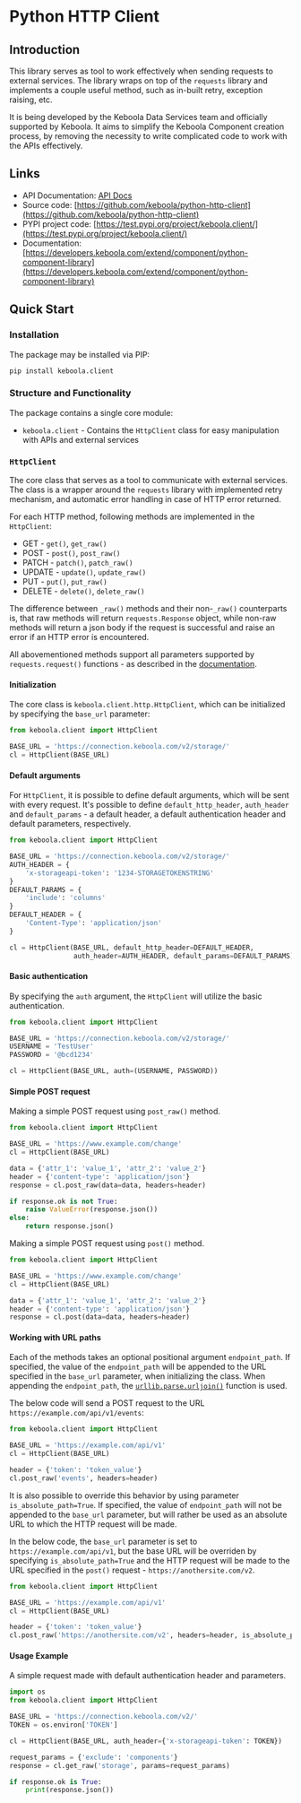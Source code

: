 # Python HTTP Client

## Introduction

This library serves as tool to work effectively when sending requests to external services. The library wraps on top of the `requests` library and implements a couple useful method, such as in-built retry, exception raising, etc.

It is being developed by the Keboola Data Services team and officially supported by Keboola. It aims to simplify the Keboola Component creation process, by removing the necessity to write complicated code to work with the APIs effectively.

## Links

- API Documentation: [API Docs](https://github.com/keboola/python-http-client/blob/main)
- Source code: [https://github.com/keboola/python-http-client](https://github.com/keboola/python-http-client)
- PYPI project code: [https://test.pypi.org/project/keboola.client/](https://test.pypi.org/project/keboola.client/)
- Documentation: [https://developers.keboola.com/extend/component/python-component-library](https://developers.keboola.com/extend/component/python-component-library)

## Quick Start

### Installation

The package may be installed via PIP:

```
pip install keboola.client
```

### Structure and Functionality

The package contains a single core module:
- `keboola.client` - Contains the `HttpClient` class for easy manipulation with APIs and external services

### `HttpClient`

The core class that serves as a tool to communicate with external services. The class is a wrapper around the `requests` library with implemented retry mechanism, and automatic error handling in case of HTTP error returned.

For each HTTP method, following methods are implemented in the `HttpClient`:
- GET - `get()`, `get_raw()`
- POST - `post()`, `post_raw()`
- PATCH - `patch()`, `patch_raw()`
- UPDATE - `update()`, `update_raw()`
- PUT - `put()`, `put_raw()`
- DELETE - `delete()`, `delete_raw()`

The difference between `_raw()` methods and their non-`_raw()` counterparts is, that raw methods will return `requests.Response` object, while non-raw methods will return a json body if the request is successful and raise an error if an HTTP error is encountered.

All abovementioned methods support all parameters supported by `requests.request()` functions - as described in the [documentation](https://requests.readthedocs.io/en/latest/api/#main-interface).

#### Initialization

The core class is `keboola.client.http.HttpClient`, which can be initialized by specifying the `base_url` parameter:

```python
from keboola.client import HttpClient

BASE_URL = 'https://connection.keboola.com/v2/storage/'
cl = HttpClient(BASE_URL)
```

#### Default arguments

For `HttpClient`, it is possible to define default arguments, which will be sent with every request. It's possible to define `default_http_header`, `auth_header` and `default_params` - a default header, a default authentication header and default parameters, respectively.

```python
from keboola.client import HttpClient

BASE_URL = 'https://connection.keboola.com/v2/storage/'
AUTH_HEADER = {
    'x-storageapi-token': '1234-STORAGETOKENSTRING'
}
DEFAULT_PARAMS = {
    'include': 'columns'
}
DEFAULT_HEADER = {
    'Content-Type': 'application/json'
}

cl = HttpClient(BASE_URL, default_http_header=DEFAULT_HEADER,
                auth_header=AUTH_HEADER, default_params=DEFAULT_PARAMS)
```

#### Basic authentication

By specifying the `auth` argument, the `HttpClient` will utilize the basic authentication.

```python
from keboola.client import HttpClient

BASE_URL = 'https://connection.keboola.com/v2/storage/'
USERNAME = 'TestUser'
PASSWORD = '@bcd1234'

cl = HttpClient(BASE_URL, auth=(USERNAME, PASSWORD))
```

#### Simple POST request

Making a simple POST request using `post_raw()` method.

```python
from keboola.client import HttpClient

BASE_URL = 'https://www.example.com/change'
cl = HttpClient(BASE_URL)

data = {'attr_1': 'value_1', 'attr_2': 'value_2'}
header = {'content-type': 'application/json'}
response = cl.post_raw(data=data, headers=header)

if response.ok is not True:
    raise ValueError(response.json())
else:
    return response.json()
```

Making a simple POST request using `post()` method.

```python
from keboola.client import HttpClient

BASE_URL = 'https://www.example.com/change'
cl = HttpClient(BASE_URL)

data = {'attr_1': 'value_1', 'attr_2': 'value_2'}
header = {'content-type': 'application/json'}
response = cl.post(data=data, headers=header)
```

#### Working with URL paths

Each of the methods takes an optional positional argument `endpoint_path`. If specified, the value of the `endpoint_path` will be appended to the URL specified in the `base_url` parameter, when initializing the class. When appending the `endpoint_path`, the [`urllib.parse.urljoin()`](https://docs.python.org/3/library/urllib.parse.html#urllib.parse.urljoin) function is used.

The below code will send a POST request to the URL `https://example.com/api/v1/events`:

```python
from keboola.client import HttpClient

BASE_URL = 'https://example.com/api/v1'
cl = HttpClient(BASE_URL)

header = {'token': 'token_value'}
cl.post_raw('events', headers=header)
```

It is also possible to override this behavior by using parameter `is_absolute_path=True`. If specified, the value of `endpoint_path` will not be appended to the `base_url` parameter, but will rather be used as an absolute URL to which the HTTP request will be made.

In the below code, the `base_url` parameter is set to `https://example.com/api/v1`, but the base URL will be overriden by specifying `is_absolute_path=True` and the HTTP request will be made to the URL specified in the `post()` request - `https://anothersite.com/v2`.

```python
from keboola.client import HttpClient

BASE_URL = 'https://example.com/api/v1'
cl = HttpClient(BASE_URL)

header = {'token': 'token_value'}
cl.post_raw('https://anothersite.com/v2', headers=header, is_absolute_path=True)
```

#### Usage Example

A simple request made with default authentication header and parameters.

```python
import os
from keboola.client import HttpClient

BASE_URL = 'https://connection.keboola.com/v2/'
TOKEN = os.environ['TOKEN']

cl = HttpClient(BASE_URL, auth_header={'x-storageapi-token': TOKEN})

request_params = {'exclude': 'components'}
response = cl.get_raw('storage', params=request_params)

if response.ok is True:
    print(response.json())
```